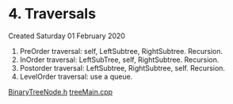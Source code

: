 # 4. Traversals
Created Saturday 01 February 2020

1. PreOrder traversal: self, LeftSubtree, RightSubtree. Recursion.
2. InOrder traversal:  LeftSubTree, self,  RightSubtree. Recursion.
3. Postorder traversal: LeftSubtree, RightSubtree, self. Recursion.
4. LevelOrder traversal: use a queue.

[BinaryTreeNode.h](4._Traversals/BinaryTreeNode.h)
[treeMain.cpp](4._Traversals/treeMain.cpp)